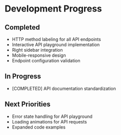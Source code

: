 # Development Progress

## Completed
- HTTP method labeling for all API endpoints
- Interactive API playground implementation
- Right sidebar integration
- Mobile-responsive design
- Endpoint configuration validation

## In Progress
- [COMPLETED] API documentation standardization

## Next Priorities
- Error state handling for API playground
- Loading animations for API requests
- Expanded code examples

